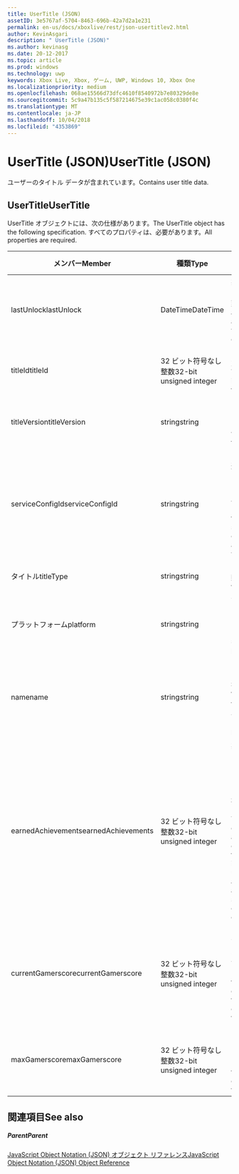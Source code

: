 ```yaml
---
title: UserTitle (JSON)
assetID: 3e5767af-5704-8463-696b-42a7d2a1e231
permalink: en-us/docs/xboxlive/rest/json-usertitlev2.html
author: KevinAsgari
description: " UserTitle (JSON)"
ms.author: kevinasg
ms.date: 20-12-2017
ms.topic: article
ms.prod: windows
ms.technology: uwp
keywords: Xbox Live, Xbox, ゲーム, UWP, Windows 10, Xbox One
ms.localizationpriority: medium
ms.openlocfilehash: 068ae15566d73dfc4610f8540972b7e80329de8e
ms.sourcegitcommit: 5c9a47b135c5f587214675e39c1ac058c0380f4c
ms.translationtype: MT
ms.contentlocale: ja-JP
ms.lasthandoff: 10/04/2018
ms.locfileid: "4353869"
---
```

# <a name="usertitle-json"></a><span data-ttu-id="d6539-104">UserTitle (JSON)</span><span class="sxs-lookup"><span data-stu-id="d6539-104">UserTitle (JSON)</span></span>
<span data-ttu-id="d6539-105">ユーザーのタイトル データが含まれています。</span><span class="sxs-lookup"><span data-stu-id="d6539-105">Contains user title data.</span></span> 
<a id="ID4EN"></a>

 
## <a name="usertitle"></a><span data-ttu-id="d6539-106">UserTitle</span><span class="sxs-lookup"><span data-stu-id="d6539-106">UserTitle</span></span>
 
<span data-ttu-id="d6539-107">UserTitle オブジェクトには、次の仕様があります。</span><span class="sxs-lookup"><span data-stu-id="d6539-107">The UserTitle object has the following specification.</span></span> <span data-ttu-id="d6539-108">すべてのプロパティは、必要があります。</span><span class="sxs-lookup"><span data-stu-id="d6539-108">All properties are required.</span></span>
 
| <span data-ttu-id="d6539-109">メンバー</span><span class="sxs-lookup"><span data-stu-id="d6539-109">Member</span></span>| <span data-ttu-id="d6539-110">種類</span><span class="sxs-lookup"><span data-stu-id="d6539-110">Type</span></span>| <span data-ttu-id="d6539-111">説明</span><span class="sxs-lookup"><span data-stu-id="d6539-111">Description</span></span>| 
| --- | --- | --- | 
| <span data-ttu-id="d6539-112">lastUnlock</span><span class="sxs-lookup"><span data-stu-id="d6539-112">lastUnlock</span></span>| <span data-ttu-id="d6539-113">DateTime</span><span class="sxs-lookup"><span data-stu-id="d6539-113">DateTime</span></span>| <span data-ttu-id="d6539-114">実績を獲得した最後の時刻。</span><span class="sxs-lookup"><span data-stu-id="d6539-114">The time an achievement was last earned.</span></span>| 
| <span data-ttu-id="d6539-115">titleId</span><span class="sxs-lookup"><span data-stu-id="d6539-115">titleId</span></span>| <span data-ttu-id="d6539-116">32 ビット符号なし整数</span><span class="sxs-lookup"><span data-stu-id="d6539-116">32-bit unsigned integer</span></span>| <span data-ttu-id="d6539-117">タイトルの一意の識別子。</span><span class="sxs-lookup"><span data-stu-id="d6539-117">The unique identifier for the title.</span></span>| 
| <span data-ttu-id="d6539-118">titleVersion</span><span class="sxs-lookup"><span data-stu-id="d6539-118">titleVersion</span></span>| <span data-ttu-id="d6539-119">string</span><span class="sxs-lookup"><span data-stu-id="d6539-119">string</span></span>| <span data-ttu-id="d6539-120">タイトルのバージョンです。</span><span class="sxs-lookup"><span data-stu-id="d6539-120">The version of the title.</span></span>| 
| <span data-ttu-id="d6539-121">serviceConfigId</span><span class="sxs-lookup"><span data-stu-id="d6539-121">serviceConfigId</span></span>| <span data-ttu-id="d6539-122">string</span><span class="sxs-lookup"><span data-stu-id="d6539-122">string</span></span>| <span data-ttu-id="d6539-123">タイトルに関連付けられているプライマリ サービス構成のセットの ID です。</span><span class="sxs-lookup"><span data-stu-id="d6539-123">ID of the primary service config set associated with the title.</span></span>| 
| <span data-ttu-id="d6539-124">タイトル</span><span class="sxs-lookup"><span data-stu-id="d6539-124">titleType</span></span>| <span data-ttu-id="d6539-125">string</span><span class="sxs-lookup"><span data-stu-id="d6539-125">string</span></span>| <span data-ttu-id="d6539-126">タイトルの種類。</span><span class="sxs-lookup"><span data-stu-id="d6539-126">The title type.</span></span>| 
| <span data-ttu-id="d6539-127">プラットフォーム</span><span class="sxs-lookup"><span data-stu-id="d6539-127">platform</span></span>| <span data-ttu-id="d6539-128">string</span><span class="sxs-lookup"><span data-stu-id="d6539-128">string</span></span>| <span data-ttu-id="d6539-129">サポートされているプラットフォームです。</span><span class="sxs-lookup"><span data-stu-id="d6539-129">The supported platform.</span></span>| 
| <span data-ttu-id="d6539-130">name</span><span class="sxs-lookup"><span data-stu-id="d6539-130">name</span></span>| <span data-ttu-id="d6539-131">string</span><span class="sxs-lookup"><span data-stu-id="d6539-131">string</span></span>| <span data-ttu-id="d6539-132">このタイトルのテキストの名前。</span><span class="sxs-lookup"><span data-stu-id="d6539-132">The text name of this title.</span></span> <span data-ttu-id="d6539-133">最大長 22 です。</span><span class="sxs-lookup"><span data-stu-id="d6539-133">Maximum length 22.</span></span>| 
| <span data-ttu-id="d6539-134">earnedAchievements</span><span class="sxs-lookup"><span data-stu-id="d6539-134">earnedAchievements</span></span>| <span data-ttu-id="d6539-135">32 ビット符号なし整数</span><span class="sxs-lookup"><span data-stu-id="d6539-135">32-bit unsigned integer</span></span>| <span data-ttu-id="d6539-136">実績の数は、ロック解除した実績を含む、タイトルの獲得し、課題が正常に完了します。</span><span class="sxs-lookup"><span data-stu-id="d6539-136">The number of achievements earned for the title, including unlocked achievements and successfully completed challenges.</span></span>| 
| <span data-ttu-id="d6539-137">currentGamerscore</span><span class="sxs-lookup"><span data-stu-id="d6539-137">currentGamerscore</span></span>| <span data-ttu-id="d6539-138">32 ビット符号なし整数</span><span class="sxs-lookup"><span data-stu-id="d6539-138">32-bit unsigned integer</span></span>| <span data-ttu-id="d6539-139">このユーザーがこのタイトルでの原因の合計ゲーマー スコア。</span><span class="sxs-lookup"><span data-stu-id="d6539-139">The total gamerscore this user has earned in this title.</span></span>| 
| <span data-ttu-id="d6539-140">maxGamerscore</span><span class="sxs-lookup"><span data-stu-id="d6539-140">maxGamerscore</span></span>| <span data-ttu-id="d6539-141">32 ビット符号なし整数</span><span class="sxs-lookup"><span data-stu-id="d6539-141">32-bit unsigned integer</span></span>| <span data-ttu-id="d6539-142">このタイトルの合計の可能なゲーマー スコア。</span><span class="sxs-lookup"><span data-stu-id="d6539-142">The total possible gamerscore for this title.</span></span>| 
  
<a id="ID4EFE"></a>

 
## <a name="see-also"></a><span data-ttu-id="d6539-143">関連項目</span><span class="sxs-lookup"><span data-stu-id="d6539-143">See also</span></span>
 
<a id="ID4EHE"></a>

 
##### <a name="parent"></a><span data-ttu-id="d6539-144">Parent</span><span class="sxs-lookup"><span data-stu-id="d6539-144">Parent</span></span> 

[<span data-ttu-id="d6539-145">JavaScript Object Notation (JSON) オブジェクト リファレンス</span><span class="sxs-lookup"><span data-stu-id="d6539-145">JavaScript Object Notation (JSON) Object Reference</span></span>](atoc-xboxlivews-reference-json.md)

   